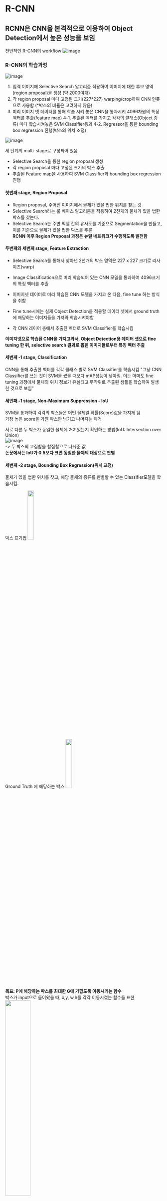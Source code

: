 # R-CNN

## RCNN은 CNN을 본격적으로 이용하여 Object Detection에서 높은 성능을 보임
전반적인 R-CNN의 workflow
![image](https://user-images.githubusercontent.com/72767245/102717097-76253b80-4323-11eb-88bf-31440ac348ce.png)

### R-CNN의 학습과정
![image](https://user-images.githubusercontent.com/72767245/102717110-8806de80-4323-11eb-855f-b7f0e48de253.png)
1. 입력 이미지에 Selective Search 알고리즘 적용하여 이미지에 대한 후보 영역(region proposal)을 생성 (약 2000여개)
2. 각 region proposal 마다 고정된 크기(227*227) warping/crop하여 CNN 인풋으로 사용함 (*박스의 비율은 고려하지 않음)
3. 미리 이미지 넷 데이터를 통해 학습 시켜 놓은 CNN을 통과시켜 4096차원의 특징 벡터를 추출(feature map)
4-1. 추출된 벡터를 가지고 각각의 클래스(Object 종류) 마다 학습시켜놓은 SVM Classifier통과
4-2. Regressor을 통한 bounding box regression 진행(박스의 위치 조정)

![image](https://user-images.githubusercontent.com/72767245/102719610-43367400-4332-11eb-8951-c8fb02fadcbe.png)

세 단계의 multi-stage로 구성되어 있음
- Selective Search을 통한 region proposal 생성
- 각 region proposal 마다 고정된 크기의 박스 추출
- 추출된 Feature map을 사용하여 SVM Classifier과 bounding box regression 진행

#### 첫번째 stage, Region Proposal
- Region proposal, 주어진 이미지에서 물체가 있을 법한 위치를 찾는 것
- Selective Search라는 룰 베이스 알고리즘을 적용하여 2천개의 물체가 있을 법한 박스를 찾는다.
- Selective Search는 주변 픽셀 간의 유사도를 기준으로 Segmentation을 만들고, 이를 기준으로 물체가 있을 법한 박스를 추론 <br>
**RCNN 이후 Region Proposal 과정은 뉴럴 네트워크가 수행하도록 발전함**

#### 두번째와 세번째 stage, Feature Extraction
- Selective Search를 통해서 찾아낸 2천개의 박스 영역은 227 x 227 크기로 리사이즈(warp)
- Image Classification으로 미리 학습되어 있는 CNN 모델을 통과하여  4096크기의 특징 벡터를 추출

- 이미지넷 데이터로 미리 학습된 CNN 모델을 가지고 온 다음, fine tune 하는 방식을 취함
- Fine tune시에는 실제 Object Detection을 적용할 데이터 셋에서 ground truth에 해당하는 이미지들을 가져와 학습시켜야함

- 각 CNN 레이어 층에서 추출된 벡터로 SVM Classifier를 학습시킴 <br>

**이미지넷으로 학습된 CNN을 가지고와서, Object Detection용 데이터 셋으로 fine tuning 한 뒤, selective search 결과로 뽑힌 이미지들로부터 특징 벡터 추출**

#### 세번째 -1 stage, Classification
CNN을 통해 추출한 벡터를 각각 클래스 별로 SVM Classifier를 학습시킴
"그냥 CNN Classifier를 쓰는 것이 SVM을 썼을 때보다 mAP성능이 낮아짐. 이는 아마도 fine tuning 과정에서 물체의 위치 정보가 유실되고 무작위로 추출된 샘플을 학습하여 발생한 것으로 보임"

#### 세번째 -1 stage, Non-Maximum Suppression - IoU
SVM을 통과하여 각각의 박스들은 어떤 물체일 확률(Score)값을 가지게 됨 <br>
가장 높은 score을 가진 박스만 남기고 나머지는 제거 <Non-Maximum Suppression> <br>

서로 다른 두 박스가 동일한 물체에 쳐져있는지 확인하는 방법(IoU: Intersection over Union) <br>
![image](https://user-images.githubusercontent.com/72767245/102718320-dc618c80-432a-11eb-892f-996788e62473.png) <br>
-> 두 박스의 교집합을 합집합으로 나눠준 값
<br>
**논문에서는 IoU가 0.5보다 크면 동일한 물체의 대상으로 판별**

  
#### 세번째 -2 stage, Bounding Box Regression(위치 교정)
물체가 있을 법한 위치를 찾고, 해당 물체의 종류를 판별할 수 있는 Classifier모델을 학습시킴. <br>

박스 표기법
<img src="https://user-images.githubusercontent.com/72767245/102718596-56dedc00-432c-11eb-8386-c3e482c9b59d.png" width="20%">

Ground Truth 에 해당하는 박스
<img src="https://user-images.githubusercontent.com/72767245/102718612-68c07f00-432c-11eb-850b-7ab333c8338c.png" width="20%"><br>

**목표: P에 해당하는 박스를 최대한 G에 가깝도록 이동시키는 함수** <br>
박스가 input으로 들어왔을 때, x,y, w,h를 각각 이동시켲는 함수들 표현<br>
<img src="https://user-images.githubusercontent.com/72767245/102718635-7fff6c80-432c-11eb-9d5f-1fb15b6a69b8.png" width="40%"><br>
x,y는 점이므로, 이미지의 크기와 상관없이 위치만 이동시켜주면 됨<br>
반면, 너비와 높이는 이미지의 크기에 비례하여 조정을 시켜주어야 함.<br>
<img src="https://user-images.githubusercontent.com/72767245/102719056-01f09500-432f-11eb-933e-02add80d63ab.png" width="50%"><br>

**학습을 통해 얻고자 하는 함수는 d함수임** <br>
φ(Pi)는 VGG넷의 pool5를 거친 피쳐맵으로, 원래의 VGG에서는 이를 쫙 펴서 4096 차원의 벡터로 만든 다음 FC에 넘겨줌. 즉, φ(Pi)를 4096 차원 벡터라고 보면 w*역시 4096 차원 벡터이다. 
<br>
<img src="https://user-images.githubusercontent.com/72767245/102718700-d79dd800-432c-11eb-9e2e-ead3bea134bb.png" width="20%"><br>
<br>
이 둘을 곱해서 구하고 싶은 값은 x, y, w, h로 이는 모두 0에서 1 사이의 값입니다. (각각을 바운딩 박스의 너비와 높이로 나누어 주므로) 즉, 0과 1 사이의 바운딩 박스 조정 값을 구하기 위해서 4096 차원의 벡터를 학습시키는 것입니다. <br>
MSE 에러함수에 L2 normalization 추가한 형태<br>
<img src="https://user-images.githubusercontent.com/72767245/102718712-e84e4e00-432c-11eb-9d80-4fb08057caae.png" width="40%"><br>
t는 P를 G로 이동시키기 위해서 필요한 이동량을 의미하며 식으로 나타내면 아래와 같다.<br>
<img src="https://user-images.githubusercontent.com/72767245/102718749-0caa2a80-432d-11eb-8d28-6c311a0f3e7b.png" width="20%"><br>

**CNN을 통과하여 추출된 벡터 x,y,w,h를 조정하는 함수의 weight를 곱해서 바운딩 박스를 조정해주는 선형회귀를 학습시키는 것**

### 학습이 일어나는 부분
- 1. 이미지넷으로 이미 학습된 부분을 가져와 fine-tuning 하는 부분
- 2. SVM Classifier를 학습시키는 부분
- 3. Bounding Box Regression

### R-CNN의 단점
Selective search에 해당하는 region proposal 만큼 CNN을 돌려야함
- **큰 저장 공간을 요구**
- **속도가 느림** <br>

기존의 CNN 아키텍처들은 모두 입력 이미지가 고정되어야 함(ex.224x224), 비율을 조정해야 했다.
- 물체의 일부분이 잘리거나, 본래의 생김새와 달라지는 문제점

R-CNN의 단점을 보완하고자 제안된 연구

# SPPNet
## Spatial Pyramid Pooling이라는 특징을 가짐
#### 각 region proposal 마다의 CNN feature map 생성(2천개의 feature map) => CNN을 적용하여 생성된 feature map을 region proposal 거침
#### 학습에서는 3배, 실제 사용시 10배-100배 속도 개선
![image](https://user-images.githubusercontent.com/72767245/102716951-796bf780-4322-11eb-8fe3-867b3a206164.png)

### 기존의 CNN 입력
* Convolution filter들은 사실 입력 이미지의 고정이 필요하지 않다.
* sliding window 방식으로 작동하기 때문에, 입력 이미지의 크기나 비율에 관계 없이 작동함 
* 입력 이미지 크기의 고정이 필요한 이유는 컨볼루션 layer 이후에 이루어지는 fully connected layer가 고정된 크기의 입력을 받기 때문 -> **Spatial Pyramid Pooling(SPP) 제안**
<br>
* **입력 이미지의 크기 관계 없이 Conv layer을 통과시키고, FC layer 통과 전에 피쳐 맵들을 동일한 크기로 조절해주는 pooling을 적용하자**
<br>
**이미지의 특징을 고스란히 간직한 feature map 얻기 가능. <br>
사물의 크기 변화에 더 견고한 모델을 얻을 수 있음**
<br>

### SPP 전체 흐름

![image](https://user-images.githubusercontent.com/72767245/102809014-a09af580-4404-11eb-9468-33692864eff6.png)

1. 전체 이미지를 미리 학습된 CNN을 통과시켜 feature map 추출
2. Selective Search를 통해서 찾은 각각의 RoI들을 제 각기 크기와 비율이 다르다. 이에 SPP를 적용하여 고정된 크기의 Feature vector를 추출
3. 그 다음 FC layer 통과 -> 벡터 추출
4-1. 앞서 추출한 벡터로 각 이미지 클래스 별로 binary SVM Classifier를 학습시킴
4-2. 앞서 추출한 벡터로 bounding box regressor 학습 시킴

![그림](https://user-images.githubusercontent.com/72767245/102808966-882adb00-4404-11eb-8fb8-3e80fef356f8.png)
##### CNN: Conv1 -> Conv2 -> Conv3 -> Conv4 -> Conv5 -> SPP -> FC6 -> FC 7 -> Softmax

#### R-CNN 방법과 SPPNet 방법 차이
- R-CNN은 Image 영역(Selective Search 방법으로 수천개의 box)을 추출하고 warp 시킨다
  - 원하지 않는 왜곡
  - 이후 추출한 영역(2천개)를 CNN으로 학습
  - 매우 느림(Time-consuming)
- SPPNet은 Convolution 마지막 층에서 나온 Feature map을 분할하여 평균을 내고 고정된 크기로 만든다

### Spatial Pyramid Pooling
![image](https://user-images.githubusercontent.com/72767245/102808997-95e06080-4404-11eb-97e2-34eb58aa3314.png)
- SPP-layer는 Conv layer에서 추출된 Feature를 입력으로 받고 이를 Spatial bin이라고 불리는 1*1, 2*2, 3*3, 4*4 등의 filter들로 잘라내어 pooling
- feature map의 크기와 상관없이 bin의 사이즈를 미리 정해두면, window size와 stride를 변화시켜가면서 일정한 크기의 output을 FC layer에서 input으로 줄 수 있다.
![image](https://user-images.githubusercontent.com/72767245/102810960-f755fe80-4407-11eb-8180-f9f3cbead894.png)

- 각각의 결과를 Concatenate 하는데 이 과정에서 Feature Map Local 정보를 취합하여 RoI 탐색
- 이건 BoW(Bag of Word)라는 개념을 사용한 것인데, 간단하게 말하자면 특정 개체의 분류에 '굵은 소수'의 특징이 아닌 '작은 다수'의 특징에 의존


![image](https://user-images.githubusercontent.com/72767245/102811340-8c58f780-4408-11eb-913f-762e62ff51b2.png)

![image](https://user-images.githubusercontent.com/72767245/102811480-bad6d280-4408-11eb-98f9-d90e8f918582.png)
![image](https://user-images.githubusercontent.com/72767245/102811717-2620a480-4409-11eb-8041-7ade0235a93a.png)

###### 마지막 Pooling Layer를 SPP(Spatial Pyramid Pooling)로 대체 + 내부적으로 Global Max Pooling 사용
###### -> 분할하는 크기만 동일하면 똑같은 크기의 Vector가 출력됨

###### Convolution 마지막 층에서 나온 Feature Map을 분할하여 평균을 내고 고정 크기로 만듦
###### SPP layer는 쉽게 말해서 이미지의 사이즈와 상관없이 특징을 잘 반영할 수 있도록 여러 크기의 bin을 만들고 그 bin값을 활용하는 구조입니다. 
###### SPP를 적용하여 고정된 크기의 Feature Vector 추출

### SPPNet의 장점
- 속도 향상
- 고정된 이미지만을 필요로 하지 않는다.

### SPPNet의 한계점
- R-CNN과 같은 학습 파이프라인을 가지고 있기 때문에 multi-stage로 학습이 진행 : 저장공간을 요구, 학습이 빠르게 진행되기 어렵.
- CNN의 파라미터가 학습이 되지 않기 때문에 Task에 맞는 fine-tuning이 어려워짐 // pretrained model

<br>
R-CNN과 SPPnet의 장점을 가져오고 단점을 보완하고자 제안된 결과물이 바로 **Fast R-CNN**

# Fast R-CNN


참고
<url>https://woosikyang.github.io/fast-rcnn.html</url>
<url>https://yeomko.tistory.com/13</url>
<url>https://lilianweng.github.io/lil-log/2017/12/31/object-recognition-for-dummies-part-3.html</url>
